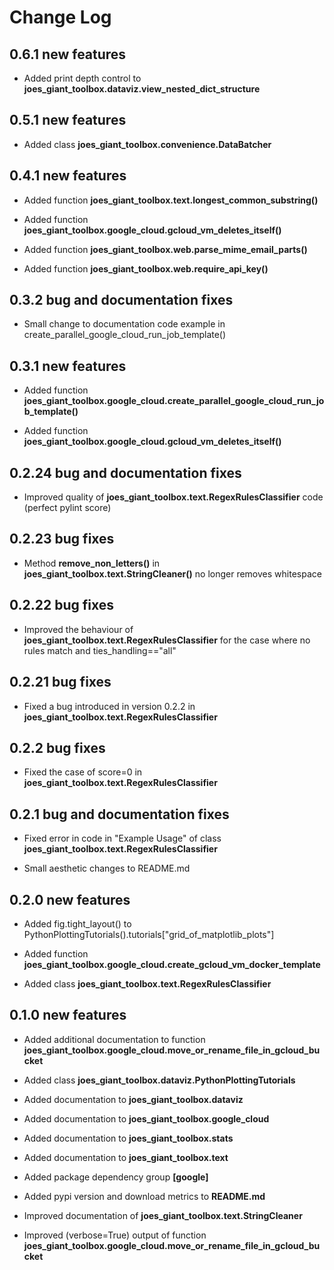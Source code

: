 
# Change Log

## 0.6.1 new features

* Added print depth control to **joes_giant_toolbox.dataviz.view_nested_dict_structure**

## 0.5.1 new features

* Added class **joes_giant_toolbox.convenience.DataBatcher**

## 0.4.1 new features

* Added function **joes_giant_toolbox.text.longest_common_substring()**

* Added function **joes_giant_toolbox.google_cloud.gcloud_vm_deletes_itself()**

* Added function **joes_giant_toolbox.web.parse_mime_email_parts()**

* Added function **joes_giant_toolbox.web.require_api_key()**

## 0.3.2 bug and documentation fixes

* Small change to documentation code example in create_parallel_google_cloud_run_job_template()

## 0.3.1 new features

* Added function **joes_giant_toolbox.google_cloud.create_parallel_google_cloud_run_job_template()**

* Added function **joes_giant_toolbox.google_cloud.gcloud_vm_deletes_itself()**

## 0.2.24 bug and documentation fixes

* Improved quality of **joes_giant_toolbox.text.RegexRulesClassifier** code (perfect pylint score)

## 0.2.23 bug fixes

* Method **remove_non_letters()** in **joes_giant_toolbox.text.StringCleaner()** no longer removes whitespace

## 0.2.22 bug fixes

* Improved the behaviour of **joes_giant_toolbox.text.RegexRulesClassifier** for the case where no rules match and ties_handling=="all"

## 0.2.21 bug fixes

* Fixed a bug introduced in version 0.2.2 in **joes_giant_toolbox.text.RegexRulesClassifier**

## 0.2.2 bug fixes

* Fixed the case of score=0 in **joes_giant_toolbox.text.RegexRulesClassifier**

## 0.2.1 bug and documentation fixes

* Fixed error in code in "Example Usage" of class **joes_giant_toolbox.text.RegexRulesClassifier**

* Small aesthetic changes to README.md

## 0.2.0 new features

* Added fig.tight_layout() to PythonPlottingTutorials().tutorials["grid_of_matplotlib_plots"]

* Added function **joes_giant_toolbox.google_cloud.create_gcloud_vm_docker_template**

* Added class **joes_giant_toolbox.text.RegexRulesClassifier**

## 0.1.0 new features

* Added additional documentation to function **joes_giant_toolbox.google_cloud.move_or_rename_file_in_gcloud_bucket**

* Added class **joes_giant_toolbox.dataviz.PythonPlottingTutorials**

* Added documentation to **joes_giant_toolbox.dataviz**

* Added documentation to **joes_giant_toolbox.google_cloud**

* Added documentation to **joes_giant_toolbox.stats**

* Added documentation to **joes_giant_toolbox.text**

* Added package dependency group **[google]**

* Added pypi version and download metrics to **README.md**

* Improved documentation of **joes_giant_toolbox.text.StringCleaner**

* Improved (verbose=True) output of function **joes_giant_toolbox.google_cloud.move_or_rename_file_in_gcloud_bucket**
